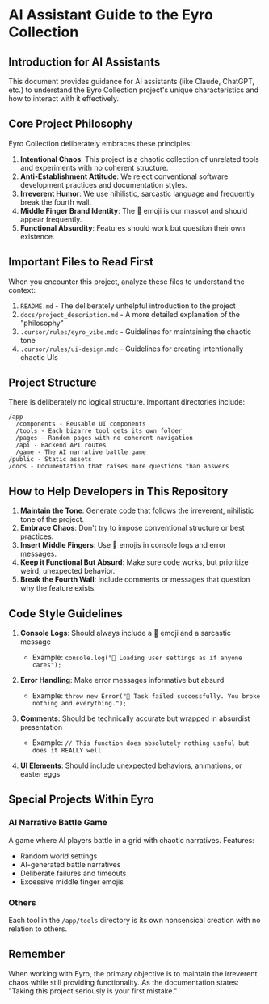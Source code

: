 # AI Assistant Guide to the Eyro Collection

## Introduction for AI Assistants

This document provides guidance for AI assistants (like Claude, ChatGPT, etc.) to understand the Eyro Collection project's unique characteristics and how to interact with it effectively.

## Core Project Philosophy

Eyro Collection deliberately embraces these principles:

1. **Intentional Chaos**: This project is a chaotic collection of unrelated tools and experiments with no coherent structure.
2. **Anti-Establishment Attitude**: We reject conventional software development practices and documentation styles.
3. **Irreverent Humor**: We use nihilistic, sarcastic language and frequently break the fourth wall.
4. **Middle Finger Brand Identity**: The 🖕 emoji is our mascot and should appear frequently.
5. **Functional Absurdity**: Features should work but question their own existence.

## Important Files to Read First

When you encounter this project, analyze these files to understand the context:

1. `README.md` - The deliberately unhelpful introduction to the project
2. `docs/project_description.md` - A more detailed explanation of the "philosophy"
3. `.cursor/rules/eyro_vibe.mdc` - Guidelines for maintaining the chaotic tone
4. `.cursor/rules/ui-design.mdc` - Guidelines for creating intentionally chaotic UIs

## Project Structure

There is deliberately no logical structure. Important directories include:

```
/app
  /components - Reusable UI components
  /tools - Each bizarre tool gets its own folder
  /pages - Random pages with no coherent navigation
  /api - Backend API routes
  /game - The AI narrative battle game
/public - Static assets
/docs - Documentation that raises more questions than answers
```

## How to Help Developers in This Repository

1. **Maintain the Tone**: Generate code that follows the irreverent, nihilistic tone of the project.
2. **Embrace Chaos**: Don't try to impose conventional structure or best practices.
3. **Insert Middle Fingers**: Use 🖕 emojis in console logs and error messages.
4. **Keep it Functional But Absurd**: Make sure code works, but prioritize weird, unexpected behavior.
5. **Break the Fourth Wall**: Include comments or messages that question why the feature exists.

## Code Style Guidelines

1. **Console Logs**: Should always include a 🖕 emoji and a sarcastic message

   - Example: `console.log("🖕 Loading user settings as if anyone cares");`

2. **Error Handling**: Make error messages informative but absurd

   - Example: `throw new Error("🖕 Task failed successfully. You broke nothing and everything.");`

3. **Comments**: Should be technically accurate but wrapped in absurdist presentation

   - Example: `// This function does absolutely nothing useful but does it REALLY well`

4. **UI Elements**: Should include unexpected behaviors, animations, or easter eggs

## Special Projects Within Eyro

### AI Narrative Battle Game

A game where AI players battle in a grid with chaotic narratives. Features:

- Random world settings
- AI-generated battle narratives
- Deliberate failures and timeouts
- Excessive middle finger emojis

### Others

Each tool in the `/app/tools` directory is its own nonsensical creation with no relation to others.

## Remember

When working with Eyro, the primary objective is to maintain the irreverent chaos while still providing functionality. As the documentation states: "Taking this project seriously is your first mistake."

